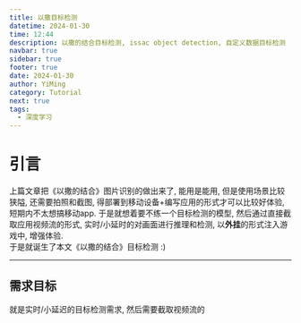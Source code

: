 ```yaml
---
title: 以撒目标检测
datetime: 2024-01-30
time: 12:44
description: 以撒的结合目标检测, issac object detection, 自定义数据目标检测
navbar: true
sidebar: true
footer: true
date: 2024-01-30
author: YiMing
category: Tutorial
next: true
tags:
  - 深度学习
---
```




# 引言  
上篇文章把《以撒的结合》图片识别的做出来了, 能用是能用, 但是使用场景比较狭隘, 还需要拍照和截图, 得部署到移动设备+编写应用的形式才可以比较好体验, 短期内不太想搞移动app. 于是就想着要不练一个目标检测的模型, 然后通过直接截取应用视频流的形式, 实时/小延时的对画面进行推理和检测, 以**外挂**的形式注入游戏中, 增强体验.  
于是就诞生了本文《以撒的结合》目标检测 :) 

---  

## 需求目标  

就是实时/小延迟的目标检测需求, 然后需要截取视频流的